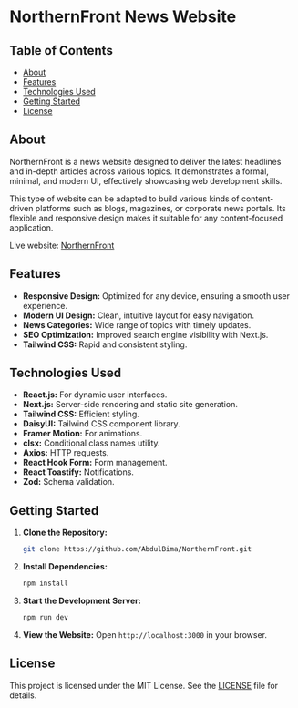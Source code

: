 # NorthernFront News Website

## Table of Contents

- [About](#about)
- [Features](#features)
- [Technologies Used](#technologies-used)
- [Getting Started](#getting-started)
- [License](#license)

## About

NorthernFront is a news website designed to deliver the latest headlines and in-depth articles across various topics. It demonstrates a formal, minimal, and modern UI, effectively showcasing web development skills.

This type of website can be adapted to build various kinds of content-driven platforms such as blogs, magazines, or corporate news portals. Its flexible and responsive design makes it suitable for any content-focused application.

Live website: [NorthernFront](https://northernfront.pages.dev/)

## Features

- **Responsive Design:** Optimized for any device, ensuring a smooth user experience.
- **Modern UI Design:** Clean, intuitive layout for easy navigation.
- **News Categories:** Wide range of topics with timely updates.
- **SEO Optimization:** Improved search engine visibility with Next.js.
- **Tailwind CSS:** Rapid and consistent styling.

## Technologies Used

- **React.js:** For dynamic user interfaces.
- **Next.js:** Server-side rendering and static site generation.
- **Tailwind CSS:** Efficient styling.
- **DaisyUI:** Tailwind CSS component library.
- **Framer Motion:** For animations.
- **clsx:** Conditional class names utility.
- **Axios:** HTTP requests.
- **React Hook Form:** Form management.
- **React Toastify:** Notifications.
- **Zod:** Schema validation.

## Getting Started

1. **Clone the Repository:**
    ```bash
    git clone https://github.com/AbdulBima/NorthernFront.git
    ```
2. **Install Dependencies:**
    ```bash
    npm install
    ```
3. **Start the Development Server:**
    ```bash
    npm run dev
    ```
4. **View the Website:** Open `http://localhost:3000` in your browser.

## License

This project is licensed under the MIT License. See the [LICENSE](LICENSE) file for details.